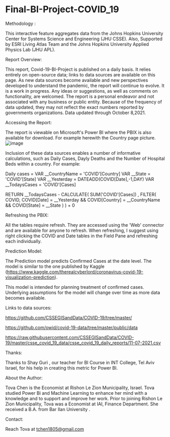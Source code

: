 # Final-BI-Project-COVID_19

Methodology :

This interactive feature aggregates data from the Johns Hopkins University Center for Systems Science and Engineering (JHU CSSE). Also, Supported by ESRI Living Atlas Team and the Johns Hopkins University Applied Physics Lab (JHU APL).

Report Overview:

This report, Covid-19-BI-Project is published on a daily basis. It relies entirely on open-source data; links to data sources are available on this page. As new data sources become available and new perspectives developed to understand the pandemic, the report will continue to evolve. It is a work in progress. Any ideas or suggestions, as well as comments on functionality, are welcomed. The report is a personal endeavor and not associated with any business or public entity. Because of the frequency of data updated, they may not reflect the exact numbers reported by governments organizations. Data updated through October 8,2021.

Accessing the Report:

The report is viewable on Microsoft's Power BI where the PBIX is also available for download. For example herewith the Country page picture.
![image](https://user-images.githubusercontent.com/90701842/141803298-078a3725-37b7-419c-a382-8fec1368ba03.png)

Inclusion of these data sources enables a number of informative calculations, such as Daily Cases, Dayly Deaths and the Number of Hospital Beds within a country.
For example:

Daily cases = 
VAR __CountryName = 'COVID'[Country]
VAR __State = 'COVID'[State]
VAR __Yesterday =  DATEADD(COVID[Date],-1,DAY)
VAR __TodaysCases = 'COVID'[Cases]

RETURN  __TodaysCases - CALCULATE(
    SUM('COVID'[Cases]) , 
    FILTER(
        COVID, 
        COVID[Date] = __Yesterday &&
        COVID[Country]  = __CountryName &&
        COVID[State] = __State
    )
) + 0


Refreshing the PBIX:

All the tables require refresh. They are accessed using the 'Web' connector and are available for anyone to refresh. When refreshing, I suggest using right clicking the COVID and Date tables in the Field Pane and refreshing each individually.

Prediction Model:

The Prediction model predicts Confirmed Cases at the date level. The model is similar to the one published by Kaggle (https://www.kaggle.com/therealcyberlord/coronavirus-covid-19-visualization-prediction).

This model is intended for planning treatment of confirmed cases. Underlying assumptions for the model will change over time as more data becomes available.

Links to data sources:

https://github.com/CSSEGISandData/COVID-19/tree/master/

https://github.com/owid/covid-19-data/tree/master/public/data

https://raw.githubusercontent.com/CSSEGISandData/COVID-19/master/csse_covid_19_data/csse_covid_19_daily_reports/11-07-2021.csv

Thanks:

Thanks to Shay Guri , our teacher for BI Course in INT College, Tel Aviv Israel, for his help in creating this metric for Power BI.

About the Author:

Tova Chen is the Economist at Rishon Le Zion Municipality, Israel. Tova studied Power Bi and Machine Learning to enhance her mind with a knowledge and to support and improve her work. Prior to joining Rishon Le Zion Municipality, Tova was a Economist at IAI, Finance Department. She received a B.A. from Bar Ilan University .

Contact:

Reach Tova at tchen1805@gmail.com
